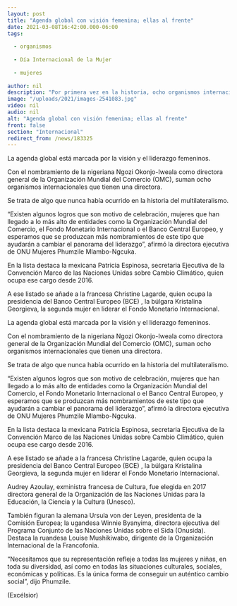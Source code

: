 ```yaml
---
layout: post
title: "Agenda global con visión femenina; ellas al frente"
date: 2021-03-08T16:42:00.000-06:00
tags:
  
  - organismos
  
  - Día Internacional de la Mujer
  
  - mujeres
  
author: nil
description: "Por primera vez en la historia, ocho organismos internacionales están dirigidos por mujeres"
image: "/uploads/2021/images-2541083.jpg"
video: nil
audio: nil
alt: "Agenda global con visión femenina; ellas al frente"
front: false
section: "Internacional"
redirect_from: /news/183325
---
```


La agenda global está marcada por la visión y el liderazgo femeninos.

Con el nombramiento de la nigeriana Ngozi Okonjo-Iweala como directora general de la Organización Mundial del Comercio (OMC), suman ocho organismos internacionales que tienen una directora.

Se trata de algo que nunca había ocurrido en la historia del multilateralismo.

“Existen algunos logros que son motivo de celebración, mujeres que han llegado a lo más alto de entidades como la Organización Mundial del Comercio, el Fondo Monetario Internacional o el Banco Central Europeo, y esperamos que se produzcan más nombramientos de este tipo que ayudarán a cambiar el panorama del liderazgo”, afirmó la directora ejecutiva de ONU Mujeres Phumzile Mlambo-Ngcuka.

En la lista destaca la mexicana Patricia Espinosa, secretaria Ejecutiva de la Convención Marco de las Naciones Unidas sobre Cambio Climático, quien ocupa ese cargo desde 2016.

A ese listado se añade a la francesa Christine Lagarde, quien ocupa la presidencia del Banco Central Europeo (BCE) , la búlgara Kristalina Georgieva, la segunda mujer en liderar el Fondo Monetario Internacional.

La agenda global está marcada por la visión y el liderazgo femeninos.

Con el nombramiento de la nigeriana Ngozi Okonjo-Iweala como directora general de la Organización Mundial del Comercio (OMC), suman ocho organismos internacionales que tienen una directora.

Se trata de algo que nunca había ocurrido en la historia del multilateralismo.

“Existen algunos logros que son motivo de celebración, mujeres que han llegado a lo más alto de entidades como la Organización Mundial del Comercio, el Fondo Monetario Internacional o el Banco Central Europeo, y esperamos que se produzcan más nombramientos de este tipo que ayudarán a cambiar el panorama del liderazgo”, afirmó la directora ejecutiva de ONU Mujeres Phumzile Mlambo-Ngcuka.

En la lista destaca la mexicana Patricia Espinosa, secretaria Ejecutiva de la Convención Marco de las Naciones Unidas sobre Cambio Climático, quien ocupa ese cargo desde 2016.

A ese listado se añade a la francesa Christine Lagarde, quien ocupa la presidencia del Banco Central Europeo (BCE) , la búlgara Kristalina Georgieva, la segunda mujer en liderar el Fondo Monetario Internacional.


Audrey Azoulay, exministra francesa de Cultura, fue  elegida en 2017 directora general de la Organización de las Naciones Unidas para la Educación, la Ciencia y la Cultura (Unesco).

También figuran la alemana Ursula von der Leyen, presidenta de la Comisión Europea; la ugandesa Winnie Byanyima, directora ejecutiva del Programa Conjunto de las Naciones Unidas sobre el Sida (Onusida). Destaca la ruandesa Louise Mushikiwabo, dirigente de la Organización Internacional de la Francofonia.

“Necesitamos que su representación refleje a todas las mujeres y niñas, en toda su diversidad, así como en todas las situaciones culturales, sociales, económicas y políticas. Es la única forma de conseguir un auténtico cambio social”, dijo Phumzile.

(Excélsior)